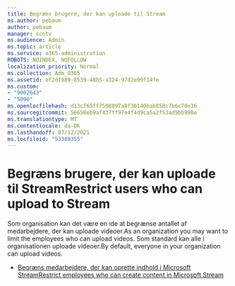 ```yaml
---
title: Begræns brugere, der kan uploade til Stream
ms.author: pebaum
author: pebaum
manager: scotv
ms.audience: Admin
ms.topic: article
ms.service: o365-administration
ROBOTS: NOINDEX, NOFOLLOW
localization_priority: Normal
ms.collection: Adm_O365
ms.assetid: ef2df989-8539-48b5-a324-97d2e09f14fe
ms.custom:
- "9002643"
- "5096"
ms.openlocfilehash: d13cf65ff7508897a8f30140bab858c7b6c70e36
ms.sourcegitcommit: 56650eb9af437ff97e4f4d9ca5a2f53ad5bb990e
ms.translationtype: MT
ms.contentlocale: da-DK
ms.lasthandoff: 07/12/2021
ms.locfileid: "53389355"
---
```

# <a name="restrict-users-who-can-upload-to-stream"></a><span data-ttu-id="192b8-102">Begræns brugere, der kan uploade til Stream</span><span class="sxs-lookup"><span data-stu-id="192b8-102">Restrict users who can upload to Stream</span></span>

<span data-ttu-id="192b8-103">Som organisation kan det være en ide at begrænse antallet af medarbejdere, der kan uploade videoer.</span><span class="sxs-lookup"><span data-stu-id="192b8-103">As an organization you may want to limit the employees who can upload videos.</span></span> <span data-ttu-id="192b8-104">Som standard kan alle i organisationen uploade videoer.</span><span class="sxs-lookup"><span data-stu-id="192b8-104">By default, everyone in your organization can upload videos.</span></span>

- [<span data-ttu-id="192b8-105">Begræns medarbejdere, der kan oprette indhold i Microsoft Stream</span><span class="sxs-lookup"><span data-stu-id="192b8-105">Restrict employees who can create content in Microsoft Stream</span></span>](/stream/restrict-uploaders)
